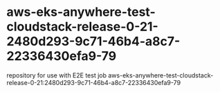 # aws-eks-anywhere-test-cloudstack-release-0-21-2480d293-9c71-46b4-a8c7-22336430efa9-79
repository for use with E2E test job aws-eks-anywhere-test-cloudstack-release-0-21:2480d293-9c71-46b4-a8c7-22336430efa9-79
